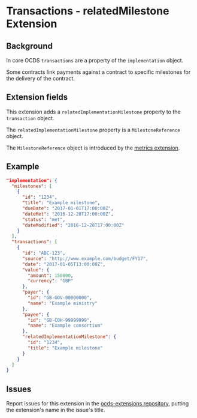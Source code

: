 # Transactions - relatedMilestone Extension

## Background

In core OCDS ```transactions``` are a property of the ```implementation``` object.

Some contracts link payments against a contract to specific milestones for the delivery of the contract.

## Extension fields

This extension adds a ```relatedImplementationMilestone``` property to the ```transaction``` object.

The ```relatedImplementationMilestone``` property is a ```MilestoneReference``` object.

The ```MilestoneReference``` object is introduced by the [metrics extension](https://github.com/open-contracting/ocds_metrics_extension).

## Example

```json
"implementation": {
  "milestones": [
    {
      "id": "1234",
      "title": "Example milestone",
      "dueDate": "2017-01-01T17:00:00Z",
      "dateMet": "2016-12-28T17:00:00Z",
      "status": "met",
      "dateModified": "2016-12-28T17:00:00Z"
    }
  ],
  "transactions": [
    {
      "id": "ABC-123",
      "source": "http://www.example.com/budget/FY17",
      "date": "2017-01-05T13:00:00Z",
      "value": {
        "amount": 150000,
        "currency": "GBP"
      },
      "payer": {
        "id": "GB-GOV-00000000",
        "name": "Example ministry"
      },
      "payee": {
        "id": "GB-COH-99999999",
        "name": "Example consortium"
      },
      "relatedImplementationMilestone": {
        "id": "1234",
        "title": "Example milestone"
      }
    }
  ]
}
```

## Issues

Report issues for this extension in the [ocds-extensions repository](https://github.com/open-contracting/ocds-extensions/issues), putting the extension's name in the issue's title.

